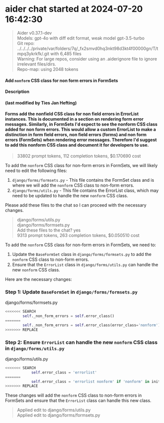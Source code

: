 
# aider chat started at 2024-07-20 16:42:30

> Aider v0.37.1-dev  
> Models: gpt-4o with diff edit format, weak model gpt-3.5-turbo  
> Git repo: ../../../../private/var/folders/7q/_fx2smvd0hq3nkt98d3kt4f00000gn/T/tmpq3ykrkfk/.git with 6,485 files  
> Warning: For large repos, consider using an .aiderignore file to ignore irrelevant files/dirs.  
> Repo-map: using 2048 tokens  

#### Add `nonform` CSS class for non form errors in FormSets  
#### Description  
#### 	   
#### 		(last modified by Ties Jan Hefting)  
#### 	   
#### Forms add the nonfield CSS class for non field errors in ErrorList instances. This is documented in a section on ​rendering form error messages. Similarly, in FormSets I'd expect to see the nonform CSS class added for non form errors. This would allow a custom ErrorList to make a distinction in form field errors, non field errors (forms) and non form errors (FormSets) when rendering error messages. Therefore I'd suggest to add this nonform CSS class and document it for developers to use.  
> 33802 prompt tokens, 112 completion tokens, $0.170690 cost  

To add the `nonform` CSS class for non-form errors in FormSets, we will likely need to edit the following files:

1. `django/forms/formsets.py` - This file contains the FormSet class and is where we will add the `nonform` CSS class to non-form errors.
2. `django/forms/utils.py` - This file contains the ErrorList class, which may need to be updated to handle the new `nonform` CSS class.

Please add these files to the chat so I can proceed with the necessary changes.

> django/forms/utils.py  
> django/forms/formsets.py  
> Add these files to the chat? yes  
> 9313 prompt tokens, 263 completion tokens, $0.050510 cost  

To add the `nonform` CSS class for non-form errors in FormSets, we need to:

1. Update the `BaseFormSet` class in `django/forms/formsets.py` to add the `nonform` CSS class to non-form errors.
2. Ensure that the `ErrorList` class in `django/forms/utils.py` can handle the new `nonform` CSS class.

Here are the necessary changes:

### Step 1: Update `BaseFormSet` in `django/forms/formsets.py`

django/forms/formsets.py
```python
<<<<<<< SEARCH
        self._non_form_errors = self.error_class()
=======
        self._non_form_errors = self.error_class(error_class='nonform')
>>>>>>> REPLACE
```

### Step 2: Ensure `ErrorList` can handle the new `nonform` CSS class in `django/forms/utils.py`

django/forms/utils.py
```python
<<<<<<< SEARCH
            self.error_class = 'errorlist'
=======
            self.error_class = 'errorlist nonform' if 'nonform' in initlist else 'errorlist'
>>>>>>> REPLACE
```

These changes will add the `nonform` CSS class to non-form errors in FormSets and ensure that the `ErrorList` class can handle this new class.

> Applied edit to django/forms/utils.py  
> Applied edit to django/forms/formsets.py  
